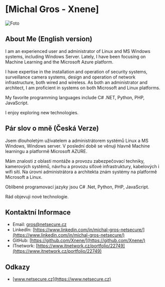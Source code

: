 # [Michal Gros - Xnene]
![Foto](https://avatars.githubusercontent.com/u/32672533?v=4)

## About Me (English version)
I am an experienced user and administrator of Linux and MS Windows systems, including Windows Server. Lately, I have been focusing on Machine Learning and the Microsoft Azure platform.

I have expertise in the installation and operation of security systems, surveillance camera systems, design and operation of network infrastructure, both wired and wireless. As both an administrator and architect, I am proficient in systems on both Microsoft and Linux platforms.

My favorite programming languages include C# .NET, Python, PHP, JavaScript.

I enjoy exploring new technologies.

## Pár slov o mně (Česká Verze)
Jsem dlouholetým uživatelem a administrátorem systémů Linux a MS Windows, Windows server. V poslední době se věnuji hlavně Machine learningu a platformě Microsoft AZURE.

Mám znalosti z oblasti montáže a provozu zabezpečovací techniky, kamerových systémů, návrhu a provozu síťové infrastruktury, kabelových i wifi sítí. Na úrovni administrátora a architekta znám systémy na platformě Microsoft a Linux.

Oblíbené programovací jazyky jsou C# .Net, Python,  PHP, JavaScript.

Rád objevuji nové technologie.

## Kontaktní Informace
- Email: gros@netsecure.cz
- LinkedIn: [https://www.linkedin.com/in/michal-gros-netsecure/](https://www.linkedin.com/in/michal-gros-netsecure/)
- GitHub: [https://github.com/Xnene/](https://github.com/Xnene/)
- ITnetwork: [https://www.itnetwork.cz/portfolio/22749](https://www.itnetwork.cz/portfolio/22749)

## Odkazy
- [www.netsecure.cz](https://www.netsecure.cz)
